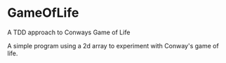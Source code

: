 # GameOfLife
A TDD approach to Conways Game of Life


A simple program using a 2d array to experiment with Conway's game of life.
